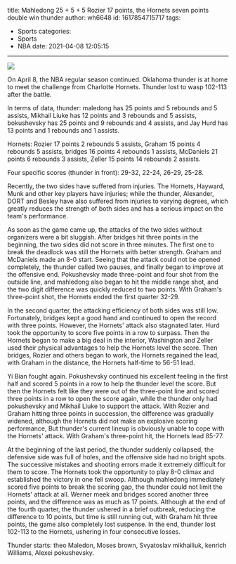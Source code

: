 title: Mahledong 25 + 5 + 5 Rozier 17 points, the Hornets seven points double win thunder
author: wh6648
id: 1617854715717
tags: 
- Sports
categories: 
- Sports
- NBA
date: 2021-04-08 12:05:15
---
![](https://p3.itc.cn/images01/20210408/a73f8f55d14d40ada929a35aed72678f.jpeg)


On April 8, the NBA regular season continued. Oklahoma thunder is at home to meet the challenge from Charlotte Hornets. Thunder lost to wasp 102-113 after the battle.

In terms of data, thunder: maledong has 25 points and 5 rebounds and 5 assists, Mikhail Liuke has 12 points and 3 rebounds and 5 assists, bokushevsky has 25 points and 9 rebounds and 4 assists, and Jay Hurd has 13 points and 1 rebounds and 1 assists.

Hornets: Rozier 17 points 2 rebounds 5 assists, Graham 15 points 4 rebounds 5 assists, bridges 16 points 4 rebounds 1 assists, McDaniels 21 points 6 rebounds 3 assists, Zeller 15 points 14 rebounds 2 assists.

Four specific scores (thunder in front): 29-32, 22-24, 26-29, 25-28.

Recently, the two sides have suffered from injuries. The Hornets, Hayward, Munk and other key players have injuries; while the thunder, Alexander, DORT and Besley have also suffered from injuries to varying degrees, which greatly reduces the strength of both sides and has a serious impact on the team's performance.

As soon as the game came up, the attacks of the two sides without organizers were a bit sluggish. After bridges hit three points in the beginning, the two sides did not score in three minutes. The first one to break the deadlock was still the Hornets with better strength. Graham and McDaniels made an 8-0 start. Seeing that the attack could not be opened completely, the thunder called two pauses, and finally began to improve at the offensive end. Pokushevsky made three-point and four shot from the outside line, and mahledong also began to hit the middle range shot, and the two digit difference was quickly reduced to two points. With Graham's three-point shot, the Hornets ended the first quarter 32-29.

In the second quarter, the attacking efficiency of both sides was still low. Fortunately, bridges kept a good hand and continued to open the record with three points. However, the Hornets' attack also stagnated later. Hurd took the opportunity to score five points in a row to surpass. Then the Hornets began to make a big deal in the interior, Washington and Zeller used their physical advantages to help the Hornets level the score. Then bridges, Rozier and others began to work, the Hornets regained the lead, with Graham in the distance, the Hornets half-time to 56-51 lead.

Yi Bian fought again. Pokushevsky continued his excellent feeling in the first half and scored 5 points in a row to help the thunder level the score. But then the Hornets felt like they were out of the three-point line and scored three points in a row to open the score again, while the thunder only had pokushevsky and Mikhail Liuke to support the attack. With Rozier and Graham hitting three points in succession, the difference was gradually widened, although the Hornets did not make an explosive scoring performance, But thunder's current lineup is obviously unable to cope with the Hornets' attack. With Graham's three-point hit, the Hornets lead 85-77.

At the beginning of the last period, the thunder suddenly collapsed, the defensive side was full of holes, and the offensive side had no bright spots. The successive mistakes and shooting errors made it extremely difficult for them to score. The Hornets took the opportunity to play 8-0 climax and established the victory in one fell swoop. Although mahledong immediately scored five points to break the scoring gap, the thunder could not limit the Hornets' attack at all. Werner meek and bridges scored another three points, and the difference was as much as 17 points. Although at the end of the fourth quarter, the thunder ushered in a brief outbreak, reducing the difference to 10 points, but time is still running out, with Graham hit three points, the game also completely lost suspense. In the end, thunder lost 102-113 to the Hornets, ushering in four consecutive losses.

Thunder starts: theo Maledon, Moses brown, Svyatoslav mikhailiuk, kenrich Williams, Alexei pokushevsky.

